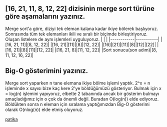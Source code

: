 ## [16, 21, 11, 8, 12, 22] dizisinin merge sort türüne göre aşamalarını yazınız.
Merge sort'a göre, diziyi tek eleman kalana kadar ikiye bölerek başlıyoruz. Sonrasında tüm tek elemanları ikili ve sıralı bir biçimde birleştiriyoruz. Oluşan listelere de aynı işlemleri uyguluyoruz.
|            |           |
|------------|-----------|
|[16, 21, 11]|[8, 12, 22]|
|[16, 21]|[11]|[8]|[12, 22]|
|[16]|[21]|[11]|[8]|[12]|[22]|
|[16, 21]|[8]|[11]|[12, 22]|
|[16, 21, 8]|[11, 12, 22]|
|Sort sonucu(son adım)|[8, 11, 12, 16, 22]|

## Big-O gösterimini yazınız.
Merge sort yaparken n tane elemana ikiye bölme işlemi yaptık. 2^x = n işleminde x sayısı bize kaç kere 2'ye böldüğümüzü gösteriyor. Bulmak için x = log(n) işlemini yapıyoruz, elbette 2 tabanında ancak bir gösterim bulmayı amaçladığımız için o çok da önemli değil. Buradan O(log(n)) elde ediyoruz. Böldükten sonra n eleman için sıralama yaptığımızdan Big-O gösterimi olarak O(nlog(n)) elde etmiş oluyoruz.

[patika](www.patika.dev)
